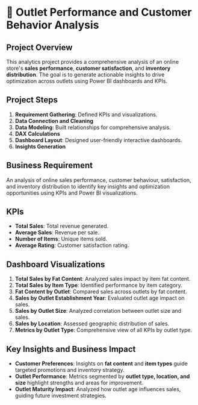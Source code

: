 # 🛒 Outlet Performance and Customer Behavior Analysis

## Project Overview
This analytics project provides a comprehensive analysis of an online store's **sales performance**, **customer satisfaction**, and **inventory distribution**. The goal is to generate actionable insights to drive optimization across outlets using Power BI dashboards and KPIs.

## Project Steps
1. **Requirement Gathering**: Defined KPIs and visualizations.
2. **Data Connection and Cleaning**
3. **Data Modeling**: Built relationships for comprehensive analysis.
4. **DAX Calculations**
5. **Dashboard Layout**: Designed user-friendly interactive dashboards.
6. **Insights Generation**

## Business Requirement
An analysis of online sales performance, customer behaviour, satisfaction, and inventory distribution to identify key insights and optimization opportunities using KPIs and Power BI visualizations.

## KPIs
- **Total Sales**: Total revenue generated.
- **Average Sales**: Revenue per sale.
- **Number of Items**: Unique items sold.
- **Average Rating**: Customer satisfaction rating.

## Dashboard Visualizations
1. **Total Sales by Fat Content**: Analyzed sales impact by item fat content.
2. **Total Sales by Item Type**: Identified performance by item category.
3. **Fat Content by Outlet**: Compared sales across outlets by fat content.
4. **Sales by Outlet Establishment Year**: Evaluated outlet age impact on sales.
5. **Sales by Outlet Size**: Analyzed correlation between outlet size and sales.
6. **Sales by Location**: Assessed geographic distribution of sales.
7. **Metrics by Outlet Type**: Comprehensive view of all KPIs by outlet type.

## Key Insights and Business Impact
- **Customer Preferences**: Insights on **fat content** and **item types** guide targeted promotions and inventory strategy.
- **Outlet Performance**: Metrics segmented by **outlet type, location, and size** highlight strengths and areas for improvement.
- **Outlet Maturity Impact**: Analyzed how outlet age influences sales, guiding future investment strategies.
